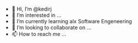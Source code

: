 - 👋 Hi, I’m @kedirj
- 👀 I’m interested in ...
- 🌱 I’m currently learning alx Software Engeneering
- 💞️ I’m looking to collaborate on ...
- 📫 How to reach me ...

<!---
kedirj/kedirj is a ✨ special ✨ repository because its `README.md` (this file) appears on your GitHub profile.
You can click the Preview link to take a look at your changes.
--->

